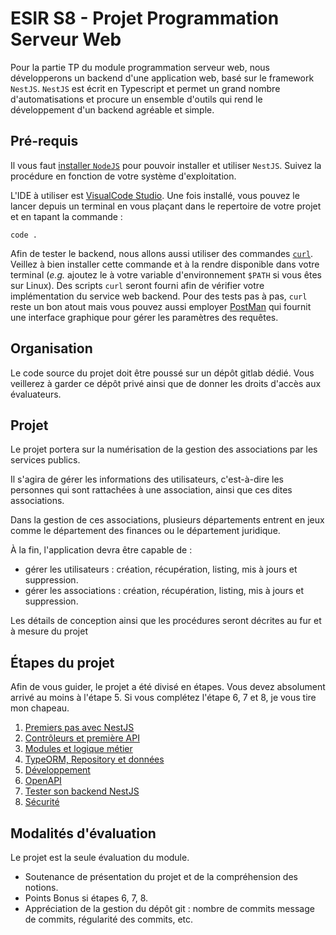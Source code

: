 # ESIR S8 - Projet Programmation Serveur Web

Pour la partie TP du module programmation serveur web, nous développerons un backend d'une application web, basé sur le 
framework `NestJS`.
`NestJS` est écrit en Typescript et permet un grand nombre d'automatisations et procure un ensemble d'outils qui rend le 
développement d'un backend agréable et simple.

## Pré-requis

Il vous faut [installer `NodeJS`](https://nodejs.org/en/download/) pour pouvoir installer et utiliser `NestJS`.
Suivez la procédure en fonction de votre système d'exploitation.

L'IDE à utiliser est [VisualCode Studio](https://code.visualstudio.com/). Une fois installé, vous pouvez le lancer depuis
un terminal en vous plaçant dans le repertoire de votre projet et en tapant la commande : 

```shell=
code .
``` 

Afin de tester le backend, nous allons aussi utiliser des commandes [`curl`](https://curl.se/download.html). 
Veillez à bien installer cette commande et à la rendre disponible dans votre terminal (_e.g._ ajoutez le à votre variable
d'environnement `$PATH` si vous êtes sur Linux). Des scripts `curl` seront fourni afin de vérifier votre implémentation 
du service web backend.
Pour des tests pas à pas, `curl` reste un bon atout mais vous pouvez aussi employer [PostMan](https://www.postman.com/)
qui fournit une interface graphique pour gérer les paramètres des requêtes.

## Organisation

Le code source du projet doit être poussé sur un dépôt gitlab dédié. Vous veillerez à garder ce dépôt privé ainsi que de
donner les droits d'accès aux évaluateurs.

## Projet

Le projet portera sur la numérisation de la gestion des associations par les services publics.

Il s'agira de gérer les informations des utilisateurs, c'est-à-dire les personnes qui sont rattachées à une association,
ainsi que ces dites associations.

Dans la gestion de ces associations, plusieurs départements entrent en jeux comme le département des finances ou le 
département juridique.

À la fin, l'application devra être capable de :
- gérer les utilisateurs : création, récupération, listing, mis à jours et suppression.
- gérer les associations : création, récupération, listing, mis à jours et suppression.

Les détails de conception ainsi que les procédures seront décrites au fur et à mesure du projet

## Étapes du projet

Afin de vous guider, le projet a été divisé en étapes. Vous devez absolument arrivé au moins à l'étape 5. Si vous 
complétez l'étape 6, 7 et 8, je vous tire mon chapeau.

1. [Premiers pas avec NestJS](./premiers_pas_avec_nestjs.md)
2. [Contrôleurs et première API](./controleurs_et_premiere_api.md)
3. [Modules et logique métier](./modules_et_logiques_metiers.md)
4. [TypeORM, Repository et données](typeorm_repository_et_donnees.md)
5. [Développement](./developpement.md)
6. [OpenAPI](./openapi.md)
7. [Tester son backend NestJS](./tester_son_backend_nestjs.md)
8. [Sécurité](./securite.md)

## Modalités d'évaluation

Le projet est la seule évaluation du module.

- Soutenance de présentation du projet et de la compréhension des notions.
- Points Bonus si étapes 6, 7, 8.
- Appréciation de la gestion du dépôt git : nombre de commits message de commits, régularité des commits, etc.